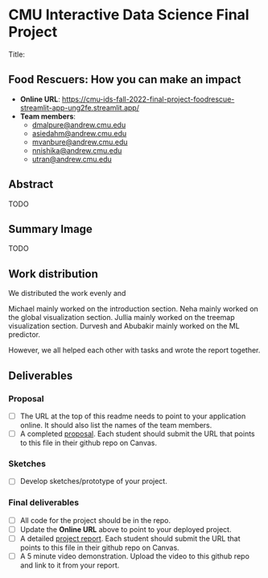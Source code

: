 # CMU Interactive Data Science Final Project

Title: 
## Food Rescuers: How you can make an impact

* **Online URL**: https://cmu-ids-fall-2022-final-project-foodrescue-streamlit-app-ung2fe.streamlit.app/
* **Team members**:
  * dmalpure@andrew.cmu.edu
  * asiedahm@andrew.cmu.edu
  * mvanbure@andrew.cmu.edu
  * nnishika@andrew.cmu.edu
  * utran@andrew.cmu.edu
  
## Abstract
TODO

## Summary Image
TODO

## Work distribution

We distributed the work evenly and

Michael mainly worked on the introduction section.
Neha mainly worked on the global visualization section.
Jullia mainly worked on the treemap visualization section.
Durvesh and Abubakir mainly worked on the ML predictor.

However, we all helped each other with tasks and wrote the report together.


## Deliverables

### Proposal

- [ ] The URL at the top of this readme needs to point to your application online. It should also list the names of the team members.
- [ ] A completed [proposal](Proposal.md). Each student should submit the URL that points to this file in their github repo on Canvas.

### Sketches

- [ ] Develop sketches/prototype of your project.

### Final deliverables

- [ ] All code for the project should be in the repo.
- [ ] Update the **Online URL** above to point to your deployed project.
- [ ] A detailed [project report](Report.md).  Each student should submit the URL that points to this file in their github repo on Canvas.
- [ ] A 5 minute video demonstration.  Upload the video to this github repo and link to it from your report.
